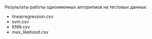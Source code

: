 Результаты работы одноименных алгоритмов на тестовых данных:
* linearregression.csv
* svm.csv
* KNN.csv
* max_likehood.csv

